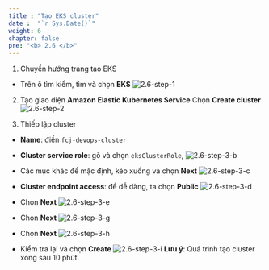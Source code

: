 ```yaml
---
title : "Tạo EKS cluster"
date :  "`r Sys.Date()`" 
weight: 6
chapter: false
pre: "<b> 2.6 </b>"
---
```


1. Chuyển hướng trang tạo EKS
- Trên ô tìm kiếm, tìm và chọn **EKS**
![2.6-step-1](../../../images/2.6-step-1.png)

2. Tạo giao diện **Amazon Elastic Kubernetes Service**
Chọn **Create cluster**
![2.6-step-2](../../../images/2.6-step-2.png)

3. Thiếp lập cluster
- **Name**: điền `fcj-devops-cluster`

- **Cluster service role**: gõ và chọn `eksClusterRole`,
![2.6-step-3-b](../../../images/2.6-step-3-b.png)
- Các mục khác để mặc định, kéo xuống và chọn **Next**
![2.6-step-3-c](../../../images/2.6-step-3-c.png)
- **Cluster endpoint access**: để dễ dàng, ta chọn **Public**
![2.6-step-3-d](../../../images/2.6-step-3-d.png)
- Chọn **Next**
![2.6-step-3-e](../../../images/2.6-step-3-e.png)
- Chọn **Next**
![2.6-step-3-g](../../../images/2.6-step-3-g.png)
- Chọn **Next**
![2.6-step-3-h](../../../images/2.6-step-3-h.png)
- Kiểm tra lại và chọn **Create**
![2.6-step-3-i](../../../images/2.6-step-3-i.png)
**Lưu ý**: Quá trình tạo cluster xong sau 10 phút.
